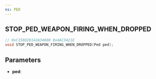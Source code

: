 ```yaml
---
ns: PED
---
```

## STOP_PED_WEAPON_FIRING_WHEN_DROPPED

```c
// 0xC158D28142A34608 0x4AC3421E
void STOP_PED_WEAPON_FIRING_WHEN_DROPPED(Ped ped);
```


## Parameters
* **ped**: 

